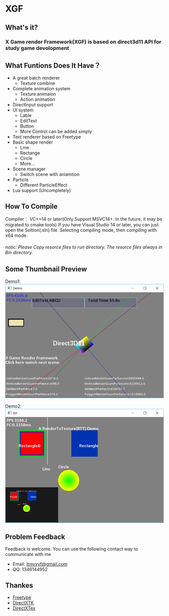 #           XGF
## What's it?
### X Game render Framework(XGF) is based on direct3d11 API for study game devolopment
  
## What Funtions Does It Have？

* A great batch renderer
    *  Texture combine
* Complete animation system
    * Texture animaion
    * Action animation
* DirectInput support
* UI system
    * Lable
    * EditText
    * Button
	* More Control can be added simply 
* Text renderer based on Freetype
* Basic shape render
    * Line
    * Rectange
    * Circle
	* More...
* Scene manager
    * Switch scene with aniamtion
* Particle
    * Different ParticleEffect
* Lua support (Uncompletely)
  
## How To Compile
Compiler： VC++14 or later(Only Support MSVC14+. In the future, it may be migrated to cmake tools)
If you have Visual Studio 14 or later, you can just open the Soltion(.sln) file. Selecting compiling mode, then compiling with x64 mode.
  
###### notic: Please Copy resorce files to run directory. The resorce files always in Bin directory.
 
## Some Thumbnail Preview
 Demo1:  
![DemoMore](https://raw.githubusercontent.com/kadds/XGF/master/TT.PNG)
  
  Demo2:  
![EasyDemo](https://raw.githubusercontent.com/kadds/XGF/master/TT2.PNG)
 
## Problem Feedback
Feedback is welcome. You can use the following contact way to communicate with me  
  
* Email: <itmyxyf@gmail.com>
* QQ: 1346144952
  
## Thankes
* [Freetype](https://sourceforge.net/projects/freetype/) 
* [DirectXTK](https://github.com/Microsoft/DirectXT)
* [DirectXTex](https://github.com/Microsoft/DirectXTex)
